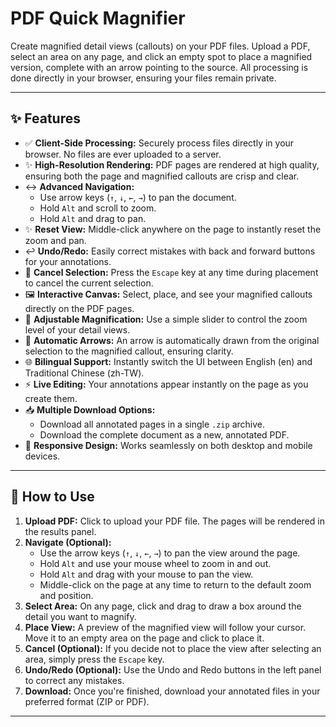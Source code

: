 # PDF Quick Magnifier

Create magnified detail views (callouts) on your PDF files. Upload a PDF, select an area on any page, and click an empty spot to place a magnified version, complete with an arrow pointing to the source. All processing is done directly in your browser, ensuring your files remain private.

---

## ✨ Features

- ✅ **Client-Side Processing:** Securely process files directly in your browser. No files are ever uploaded to a server.
- ✨ **High-Resolution Rendering:** PDF pages are rendered at high quality, ensuring both the page and magnified callouts are crisp and clear.
- ↔️ **Advanced Navigation:**
    - Use arrow keys (`↑`, `↓`, `←`, `→`) to pan the document.
    - Hold `Alt` and scroll to zoom.
    - Hold `Alt` and drag to pan.
- ✨ **Reset View:** Middle-click anywhere on the page to instantly reset the zoom and pan.
- ↩️ **Undo/Redo:** Easily correct mistakes with back and forward buttons for your annotations.
- 🚫 **Cancel Selection:** Press the `Escape` key at any time during placement to cancel the current selection.
- 🖼️ **Interactive Canvas:** Select, place, and see your magnified callouts directly on the PDF pages.
- 🔎 **Adjustable Magnification:** Use a simple slider to control the zoom level of your detail views.
- 🏹 **Automatic Arrows:** An arrow is automatically drawn from the original selection to the magnified callout, ensuring clarity.
- 🌐 **Bilingual Support:** Instantly switch the UI between English (en) and Traditional Chinese (zh-TW).
- ⚡ **Live Editing:** Your annotations appear instantly on the page as you create them.
- 📥 **Multiple Download Options:**
    - Download all annotated pages in a single `.zip` archive.
    - Download the complete document as a new, annotated PDF.
- 📱 **Responsive Design:** Works seamlessly on both desktop and mobile devices.

---


## 🚀 How to Use

1.  **Upload PDF:** Click to upload your PDF file. The pages will be rendered in the results panel.
2.  **Navigate (Optional):**
    - Use the arrow keys (`↑`, `↓`, `←`, `→`) to pan the view around the page.
    - Hold `Alt` and use your mouse wheel to zoom in and out.
    - Hold `Alt` and drag with your mouse to pan the view.
    - Middle-click on the page at any time to return to the default zoom and position.
3.  **Select Area:** On any page, click and drag to draw a box around the detail you want to magnify.
4.  **Place View:** A preview of the magnified view will follow your cursor. Move it to an empty area on the page and click to place it.
5.  **Cancel (Optional):** If you decide not to place the view after selecting an area, simply press the `Escape` key.
6.  **Undo/Redo (Optional):** Use the Undo and Redo buttons in the left panel to correct any mistakes.
7.  **Download:** Once you're finished, download your annotated files in your preferred format (ZIP or PDF).

---
